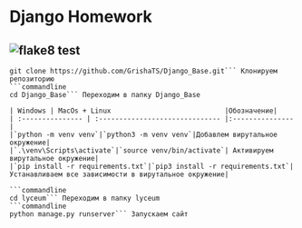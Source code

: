 # Django Homework
## ![flake8 test]( https://github.com/GrishaTS/Django_Base/actions/workflows/python-package.yml/badge.svg) 
```commandline 
git clone https://github.com/GrishaTS/Django_Base.git``` Клонируем репозиторию
```commandline 
cd Django_Base``` Переходим в папку Django_Base

| Windows | MacOs + Linux                            |Обозначение|
| :--------------- | :------------------------------ |:--------------- |
|`python -m venv venv`|`python3 -m venv venv`|Добавлем вирутальное окружение|
|`.\venv\Scripts\activate`|`source venv/bin/activate`| Активируем вирутальное окружение|
|`pip install -r requirements.txt`|`pip3 install -r requirements.txt`| Устанавливаем все зависимости в вирутальное окружение|

```commandline 
cd lyceum``` Переходим в папку lyceum
```commandline 
python manage.py runserver``` Запускаем сайт
